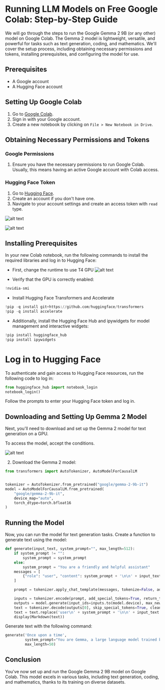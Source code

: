 # Running LLM Models on Free Google Colab: Step-by-Step Guide


We will go through the steps to run the Google Gemma 2 9B (or any other) model on Google Colab. The Gemma 2 model is lightweight, versatile, and powerful for tasks such as text generation, coding, and mathematics. We'll cover the setup process, including obtaining necessary permissions and tokens, installing prerequisites, and configuring the model for use.


## Prerequisites
- A Google account
- A Hugging Face account

## Setting Up Google Colab
1. Go to [Google Colab](https://colab.research.google.com/).
2. Sign in with your Google account.
3. Create a new notebook by clicking on `File > New Notebook in Drive`.

## Obtaining Necessary Permissions and Tokens

### Google Permissions
1. Ensure you have the necessary permissions to run Google Colab. Usually, this means having an active Google account with Colab access.

### Hugging Face Token
1. Go to [Hugging Face](https://huggingface.co/).
2. Create an account if you don't have one.
3. Navigate to your account settings and create an access token with `read` type.

![alt text](image.png)

![alt text](image-3.png)


## Installing Prerequisites
In your new Colab notebook, run the following commands to install the required libraries and log in to Hugging Face:

- First, change the runtime to use T4 GPU
![alt text](image-1.png)

- Verify that the GPU is correctly enabled:

```python
!nvidia-smi
```

- Install Hugging Face Transformers and Accelerate

```python
!pip -q install git+https://github.com/huggingface/transformers
!pip -q install accelerate
```

- Additionally, install the Hugging Face Hub and ipywidgets for model management and interactive widgets:

```python
!pip install huggingface_hub
!pip install ipywidgets
```

# Log in to Hugging Face

To authenticate and gain access to Hugging Face resources, run the following code to log in:

```python
from huggingface_hub import notebook_login
notebook_login()
```

Follow the prompts to enter your Hugging Face token and log in.

## Downloading and Setting Up Gemma 2 Model
Next, you'll need to download and set up the Gemma 2 model for text generation on a GPU.

To access the model, accept the conditions.

![alt text](image-2.png)

2. Download the Gemma 2 model:

```python
from transformers import AutoTokenizer, AutoModelForCausalLM


tokenizer = AutoTokenizer.from_pretrained("google/gemma-2-9b-it")
model = AutoModelForCausalLM.from_pretrained(
    "google/gemma-2-9b-it",
    device_map="auto",
    torch_dtype=torch.bfloat16
)

```


## Running the Model

Now, you can run the model for text generation tasks. Create a function to generate text using the model:

```python
def generate(input_text, system_prompt="", max_length=512):
    if system_prompt != "":
        system_prompt = system_prompt
    else:
        system_prompt = "You are a friendly and helpful assistant"
    messages = [
        {"role": "user", "content": system_prompt + '\n\n' + input_text},
    ]

    prompt = tokenizer.apply_chat_template(messages, tokenize=False, add_generation_prompt=True)

    inputs = tokenizer.encode(prompt, add_special_tokens=True, return_tensors="pt").to("cuda")
    outputs = model.generate(input_ids=inputs.to(model.device), max_new_tokens=max_length, do_sample=True, temperature=0.1, top_k=50)
    text = tokenizer.decode(outputs[0], skip_special_tokens=True, clean_up_tokenization_spaces=True)
    text = text.replace('user\n' + system_prompt + '\n\n' + input_text + '\nmodel', '', 1)
    display(Markdown(text))
```

Generate text with the following command:

```python
generate('Once upon a time',
         system_prompt="You are Gemma, a large language model trained by Google",
         max_length=50)
```

## Conclusion
You've now set up and run the Google Gemma 2 9B model on Google Colab. This model excels in various tasks, including text generation, coding, and mathematics, thanks to its training on diverse datasets.